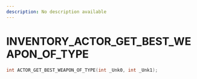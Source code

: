 ```yaml
---
description: No description available 
---
```


# INVENTORY\_ACTOR_GET_BEST_WEAPON_OF_TYPE

```cpp
int ACTOR_GET_BEST_WEAPON_OF_TYPE(int _Unk0, int _Unk1);
```